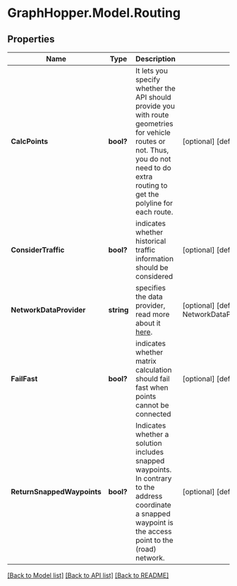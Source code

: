 # GraphHopper.Model.Routing
## Properties

Name | Type | Description | Notes
------------ | ------------- | ------------- | -------------
**CalcPoints** | **bool?** | It lets you specify whether the API should provide you with route geometries for vehicle routes or not. Thus, you do not need to do extra routing to get the polyline for each route. | [optional] [default to false]
**ConsiderTraffic** | **bool?** | indicates whether historical traffic information should be considered | [optional] [default to false]
**NetworkDataProvider** | **string** | specifies the data provider, read more about it [here](#section/Map-Data-and-Routing-Profiles). | [optional] [default to NetworkDataProviderEnum.Openstreetmap]
**FailFast** | **bool?** | indicates whether matrix calculation should fail fast when points cannot be connected | [optional] [default to true]
**ReturnSnappedWaypoints** | **bool?** | Indicates whether a solution includes snapped waypoints. In contrary to the address coordinate a snapped waypoint is the access point to the (road) network. | [optional] [default to false]

[[Back to Model list]](../README.md#documentation-for-models) [[Back to API list]](../README.md#documentation-for-api-endpoints) [[Back to README]](../README.md)

